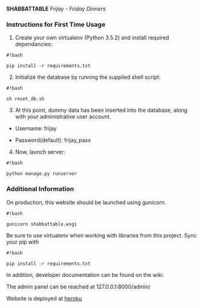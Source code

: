 **SHABBATTABLE**
*Frijay - Friday Dinners*

### Instructions for First Time Usage ###

1. Create your own virtualenv (Python 3.5.2) and install required dependancies:
```
#!bash

pip install -r requirements.txt
```
2. Initialize the database by running the supplied shell script:

```
#!bash

sh reset_db.sh
```
3. At this point, dummy data has been inserted into the database, along with your administrative user account. 

* Username: frijay 

* Password(default): frijay_pass

4. Now, launch server:
```
#!bash

python manage.py runserver
```

### Additional Information ###
On production, this website should be launched using gunicorn.
```
#!bash

gunicorn shabbattable.wsgi
```
Be sure to use virtualenv when working with libraries from this project. Sync your pip with

```
#!bash

pip install -r requirements.txt
```

In addition, developer documentation can be found on the wiki.


The admin panel can be reached at 127.0.0.1:8000/admin/

Website is deployed at [heroku](https://shabbattable.herokuapp.com/)